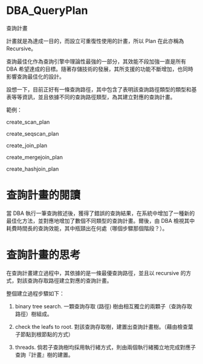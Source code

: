 # DBA_QueryPlan
查詢計畫

計畫就是為達成一目的，而設立可重復性使用的計畫，所以 Plan 在此亦稱為 Recursive。

查詢最佳化作為查詢引擎中理論性最強的一部分，其效能不段加強一直是所有 DBA 希望達成的目標。隨著存儲技術的發展，其所支援的功能不斷增加，也同時影響查詢最佳化的設計。

設想一下，目前正好有一條查詢路徑，其中包含了表明該查詢路徑類型的類型和基表等等資訊，並且依據不同的查詢路徑類型，為其建立對應的查詢計畫。

範例：

create_scan_plan

create_seqscan_plan

create_join_plan

create_mergejoin_plan

create_hashjoin_plan

# 查詢計畫的閱讀

當 DBA 執行一筆查詢敘述後，獲得了錯誤的查詢結果，在系統中增加了一種新的最佳化方法，並對應地增加了數個不同類型的查詢計畫。爾後，由 DBA 檢視其中耗費時間長的查詢效能，其中瓶頸出在何處（哪個步驟那個階段？）。

# 查詢計畫的思考

在查詢計畫建立過程中，其依據的是一條最優查詢路徑，並且以 recursive 的方式，對該查詢存取路徑建立對應的查詢計畫。

整個建立過程步驟如下：

1. binary tree search. 一顆查詢存取 (路徑) 樹由相互獨立的兩顆子（查詢存取路徑）樹組成。

2.  check the leafs to root. 對該查詢存取樹，建置出查詢計畫樹。（藉由檢查葉子節點到根節點的方式）

3. threads. 倘若子查詢樹均採用執行緒方式，則由兩個執行緒獨立地完成對應子查詢『計畫』樹的建置。






